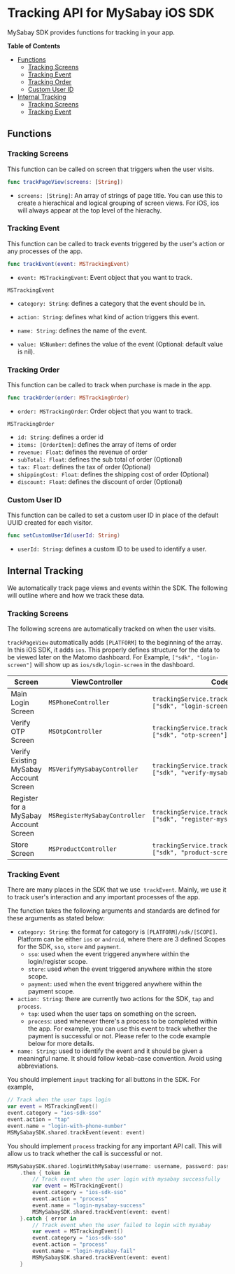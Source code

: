 # Tracking API for MySabay iOS SDK

MySabay SDK provides functions for tracking in your app.

**Table of Contents**
- [Functions](#functions)
    - [Tracking Screens](#tracking-screens)
    - [Tracking Event](#tracking-event)
    - [Tracking Order](#tracking-order)
    - [Custom User ID](#custom-user-id)
- [Internal Tracking](#internal-tracking)
    - [Tracking Screens](#tracking-screens-1)
    - [Tracking Event](#tracking-event-1)

## Functions

### Tracking Screens

This function can be called on screen that triggers when the user visits.

```swift
func trackPageView(screens: [String])
```

- `screens: [String]`: An array of strings of page title. You can use this to create a hierachical and logical grouping of screen views. For iOS, ios will always appear at the top level of the hierachy.

### Tracking Event

This function can be called to track events triggered by the user's action or any processes of the app.

```swift
func trackEvent(event: MSTrackingEvent)
```

- `event: MSTrackingEvent`: Event object that you want to track.

`MSTrackingEvent`

- `category: String`: defines a category that the event should be in.

- `action: String`: defines what kind of action triggers this event.

- `name: String`: defines the name of the event.

- `value: NSNumber`: defines the value of the event (Optional: default value is nil). 

### Tracking Order

This function can be called to track when purchase is made in the app.

```swift
func trackOrder(order: MSTrackingOrder)
```

- `order: MSTrackingOrder`: Order object that you want to track.

`MSTrackingOrder`

- `id: String`: defines a order id
- `items: [OrderItem]`: defines the array of items of order
- `revenue: Float`: defines the revenue of order
- `subTotal: Float`: defines the sub total of order (Optional)
- `tax: Float`: defines the tax of order (Optional)
- `shippingCost: Float`: defines the shipping cost of order (Optional)
- `discount: Float`: defines the discount of order (Optional)

### Custom User ID

This function can be called to set a custom user ID in place of the default UUID created for each visitor.

```swift
func setCustomUserId(userId: String)
```

- `userId: String`: defines a custom ID to be used to identify a user.

## Internal Tracking

We automatically track page views and events within the SDK. The following will outline where and how we track these data.

### Tracking Screens

The following screens are automatically tracked on when the user visits.

`trackPageView` automatically adds `[PLATFORM]` to the beginning of the array. In this iOS SDK, it adds `ios`. This properly defines structure for the data to be viewed later on the Matomo dashboard. For Example, `["sdk", "login-screen"]` will show up as `ios/sdk/login-screen` in the dashboard.

| Screen                                 | ViewController                | Code                                                                         |
| -------------------------------------- | ----------------------------- | ---------------------------------------------------------------------------- |
| Main Login Screen                      | `MSPhoneController`           | `trackingService.trackPageView(screens: ["sdk", "login-screen"])`            |
| Verify OTP Screen                      | `MSOtpController`             | `trackingService.trackPageView(screens: ["sdk", "otp-screen"])`              |
| Verify Existing MySabay Account Screen | `MSVerifyMySabayController`   | `trackingService.trackPageView(screens: ["sdk", "verify-mysabay-screen"])`   |
| Register for a MySabay Account Screen  | `MSRegisterMySabayController` | `trackingService.trackPageView(screens: ["sdk", "register-mysabay-screen"])` |
| Store Screen                           | `MSProductController`         | `trackingService.trackPageView(screens: ["sdk", "product-screen"])`          |

### Tracking Event

There are many places in the SDK that we use` trackEvent`. Mainly, we use it to track user's interaction and any important processes of the app.

The function takes the following arguments and standards are defined for these arguments as stated below:
  - `category: String`: the format for category is `[PLATFORM]/sdk/[SCOPE]`. Platform can be either `ios` or `android`, where there are 3 defined Scopes for the SDK, `sso`, `store` and `payment`.
    - `sso`: used when the event triggered anywhere within the login/register scope.
    - `store`: used when the event triggered anywhere within the store scope.
    - `payment`: used when the event triggered anywhere within the payment scope.
  - `action: String`: there are currently two actions for the SDK, `tap` and `process`.
    - `tap`: used when the user taps on something on the screen.
    - `process`: used whenever there's a process to be completed within the app. For example, you can use this event to track whether the payment is successful or not. Please refer to the code example below for more details.
  - `name: String`: used to identify the event and it should be given a meaningful name. It should follow kebab-case convention. Avoid using abbreviations.

You should implement `input` tracking for all buttons in the SDK. For example,

```swift
// Track when the user taps login
var event = MSTrackingEvent()
event.category = "ios-sdk-sso"
event.action = "tap"
event.name = "login-with-phone-number"
MSMySabaySDK.shared.trackEvent(event: event)
```

You should implement `process` tracking for any important API call. This will allow us to track whether the call is successful or not.

```swift
MSMySabaySDK.shared.loginWithMySabay(username: username, password: password)
    .then { token in
        // Track event when the user login with mysabay successfully
        var event = MSTrackingEvent()
        event.category = "ios-sdk-sso"
        event.action = "process"
        event.name = "login-mysabay-success"
        MSMySabaySDK.shared.trackEvent(event: event)
    }.catch { error in
        // Track event when the user failed to login with mysabay
        var event = MSTrackingEvent()
        event.category = "ios-sdk-sso"
        event.action = "process"
        event.name = "login-mysabay-fail"
        MSMySabaySDK.shared.trackEvent(event: event)
    }
```



